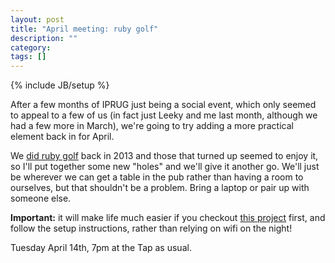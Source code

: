 ```yaml
---
layout: post
title: "April meeting: ruby golf"
description: ""
category: 
tags: []
---
```

{% include JB/setup %}

After a few months of IPRUG just being a social event, which only seemed to
appeal to a few of us (in fact just Leeky and me last month, although we had a
few more in March), we're going to try adding a more practical element back in
for April.

We [did ruby golf](http://iprug.org/2013/04/03/ruby-golf/) back in 2013 and
those that turned up seemed to enjoy it, so I'll put together some new "holes"
and we'll give it another go. We'll just be wherever we can get a table in the
pub rather than having a room to ourselves, but that shouldn't be a problem.
Bring a laptop or pair up with someone else.

**Important:** it will make life much easier if you checkout
[this project](https://github.com/kerryb/iprug-ruby-golf-2015)
first, and follow the setup instructions, rather than relying on wifi on the
night!

Tuesday April 14th, 7pm at the Tap as usual.
